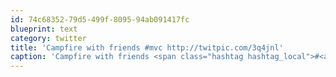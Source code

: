 ```yaml
---
id: 74c68352-79d5-499f-8095-94ab091417fc
blueprint: text
category: twitter
title: 'Campfire with friends #mvc http://twitpic.com/3q4jnl'
caption: 'Campfire with friends <span class="hashtag hashtag_local">#<a href="http://tweettemp.darylchymko.ca/?tag=mvc">mvc</a> http://twitpic.com/3q4jnl'
---
```

